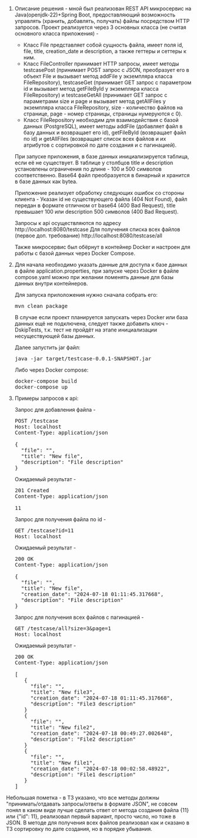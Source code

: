 1. Описание решения - мной был реализован REST API микросервис на Java(openjdk-22)+Spring Boot, предоставляющий возможность управлять (хранить, добавлять, получать) файлы посредством HTTP запросов.
   Проект реализуется через 3 основных класса (не считая основного класса приложения) -
   - Класс File представляет собой сущность файла, имеет поля id, file, title, creation_date и description, а также геттеры и сеттеры к ним.
   - Класс FileController принимает HTTP запросы, имеет методы testcasePost (принимает POST запрос с JSON, преобразует его в объект File и вызывает метод addFile у экземпляра класса FileRepository), testcaseGet (принимает GET запрос с 
     параметром id и вызывает метод getFileById у экземпляра класса FileRepository) и testcaseGetAll (принимает GET запрос с параметрами size и page и вызывает метод getAllFiles у экземпляра класса FileRepository, size - количество 
     файлов на странице, page - номер страницы, страницы нумеруются с 0).
   - Класс FileRepository необходим для взаимодействия с базой данных (PostgreSQL), имеет методы addFile (добавляет файл в базу данных и возвращает его id), getFileById (возвращает файл по id) и getAllFiles (возвращает список всех файлов      и их атрибутов с сортировкой по дате создания и с пагинацией).

   При запуске приложения, в базе данных инициализируется таблица, если её не существует. В таблице у столбцов title и description установлены ограничения по длине - 100 и 500 символов соответственно. Base64 файл преобразуется в 
   бинарный     и хранится в базе данных как bytea.

   Приложение реализует обработку следующих ошибок со стороны клиента - Указан id не существующего файла (404 Not Found), файл передан в формате отличном от base64 (400 Bad Request), title превышает 100 или description 500 символов (400     Bad Request).
  
   Запросы к api осуществляются по адресу http://localhost:8080/testcase
   Для получения списка всех файлов (первое доп. требование) http://localhost:8080/testcase/all  
  
   Также микросервис был обёрнут в контейнер Docker и настроен для работы с базой данных через Docker Compose.

3. Для начала необходимо указать данные для доступа к базе данных в файле application.properties, при запуске через Docker в файле compose.yaml можно при желании поменять данные для базы данных внутри контейнеров.

   Для запуска прилоложения нужно сначала собрать его:
   <pre>
   mvn clean package
   </pre>
   В случае если проект планируется запускать через Docker или база данных ещё не подключена, следует также добавить ключ -DskipTests, т.к. тест не пройдёт на этапе инициализации несуществующей базы данных.
  
   Далее запустить jar файл:
   <pre>
   java -jar target/testcase-0.0.1-SNAPSHOT.jar
   </pre>
  
   Либо через Docker compose:
   <pre>
   docker-compose build
   docker-compose up
   </pre>


4. Примеры запросов к api:

   Запрос для добавления файла -  
   <pre>
   POST /testcase  
   Host: localhost  
   Content-Type: application/json  
  
   {  
     "file": "<base64-encoded file>",  
     "title": "New file",  
     "description": "File description"  
   }  
   </pre>
   Ожидаемый результат -  
   <pre>
   201 Created  
   Content-Type: application/json  
  
   11  
   </pre>
  
   Запрос для получения файла по id -  
   <pre>
   GET /testcase?id=11  
   Host: localhost  
   </pre>
     
   Ожидаемый результат -  
   <pre>
   200 OK  
   Content-Type: application/json  
  
   {  
     "file": "<base64-encoded file>",  
     "title": "New file",  
     "creation_date": "2024-07-18 01:11:45.317668",  
     "description": "File description"  
   }  
   </pre>

   Запрос для получения всех файлов с пагинацией -  
   <pre>
   GET /testcase/all?size=3&page=1 
   Host: localhost  
   </pre>
     
   Ожидаемый результат -  
   <pre>
   200 OK  
   Content-Type: application/json  

   [  
      {  
        "file": "<base64-encoded file>",  
        "title": "New file3",  
        "creation_date": "2024-07-18 01:11:45.317668",  
        "description": "File3 description"  
      }  
      {  
        "file": "<base64-encoded file>",  
        "title": "New file2",  
        "creation_date": "2024-07-18 00:49:27.002648",  
        "description": "File2 description"  
      }  
      {  
        "file": "<base64-encoded file>",  
        "title": "New file1",  
        "creation_date": "2024-07-18 00:02:58.48922",  
        "description": "File1 description"  
      }  
   ]  
   </pre>


Небольшая пометка - в ТЗ указано, что все методы должны "принимать/отдавать запросы/ответы в формате JSON", не совсем понял в каком виде лучше сделать ответ от метода создания файла {11} или {"id": 11}, реализовал первый вариант, просто число, но тоже в JSON. В методе для получения всех файлов реализовал как и сказано в ТЗ сортировку по дате создания, но в порядке убывания.
